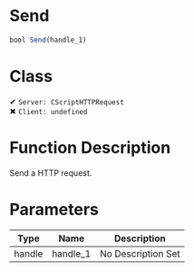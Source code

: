 # Send
```js
bool Send(handle_1)
```
# Class
✔ `Server: CScriptHTTPRequest`  
✖ `Client: undefined`  

# Function Description
Send a HTTP request.
# Parameters
Type|Name|Description
--|--|--
handle|handle_1|No Description Set
